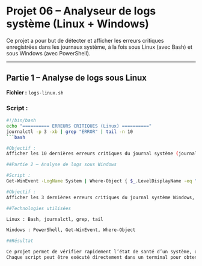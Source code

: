 # Projet 06 – Analyseur de logs système (Linux + Windows)

Ce projet a pour but de détecter et afficher les erreurs critiques enregistrées dans les journaux système, à la fois sous Linux (avec Bash) et sous Windows (avec PowerShell).

---

## Partie 1 – Analyse de logs sous Linux

**Fichier :** `logs-linux.sh`

### Script :
```bash
#!/bin/bash
echo "========== ERREURS CRITIQUES (Linux) =========="
journalctl -p 3 -xb | grep "ERROR" | tail -n 10
```bash

#Objectif :
Afficher les 10 dernières erreurs critiques du journal système (journalctl) en filtrant uniquement celles qui contiennent le mot ERROR.

##Partie 2 – Analyse de logs sous Windows

#Script :
Get-WinEvent -LogName System | Where-Object { $_.LevelDisplayName -eq "Error" } | Select-Object -First 3

#Objectif :
Afficher les 3 dernières erreurs critiques du journal système Windows, en filtrant par le niveau "Error".

##Technologies utilisées

Linux : Bash, journalctl, grep, tail

Windows : PowerShell, Get-WinEvent, Where-Object

##Résultat

Ce projet permet de vérifier rapidement l’état de santé d’un système, qu’il soit sous Linux ou sous Windows.
Chaque script peut être exécuté directement dans un terminal pour obtenir une synthèse des erreurs critiques récentes.
